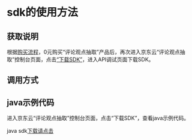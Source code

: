 # **sdk的使用方法**

## 获取说明 
根据[购买流程](../Pricing/Purchase-Process.md)，0元购买“评论观点抽取”产品后，再次进入京东云“评论观点抽取”控制台页面，点击[“下载SDK”](https://jdai.s3.cn-north-1.jdcloud-oss.com/aisdk/sdk/sdk-0.3.0-20190425.125910-4.jar)，进入API调试页面下载SDK。

## 调用方式

## java示例代码
进入京东云“评论观点抽取”控制台页面，点击“下载SDK”，查看java示例代码。

java sdk[下载请点击](https://jdai.s3.cn-north-1.jdcloud-oss.com/aisdk/sdk/sdk-0.3.0-20190425.125910-4.jar)

